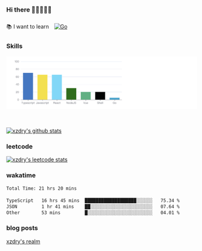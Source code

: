 ### Hi there 👋👋👋👋👋

 :books: I want to learn <a href="https://go.dev/" target="_blank"><img style="margin: 10px" src="https://profilinator.rishav.dev/skills-assets/go-original.svg" alt="Go" height="50" /></a>  

### Skills
![](img/2022-09-05-22-04-20.png)

<br />

[![xzdry's github stats](https://github-readme-stats.vercel.app/api?username=xzdry&count_private=true&show_icons=true&theme=vue)](https://github.com/xzdry)

### leetcode
[![xzdry's leetcode stats](https://leetcard.jacoblin.cool/xzdry-2?theme=light&font=Anek%20Kannada&site=cn)](https://leetcode.cn/u/xzdry-2/)

### wakatime
<!--START_SECTION:waka-->

```text
Total Time: 21 hrs 20 mins

TypeScript   16 hrs 45 mins  ███████████████████░░░░░░   75.34 %
JSON         1 hr 41 mins    ██░░░░░░░░░░░░░░░░░░░░░░░   07.64 %
Other        53 mins         █░░░░░░░░░░░░░░░░░░░░░░░░   04.01 %
```

<!--END_SECTION:waka-->

### blog posts
[xzdry's realm](https://www.justdry.net/)
